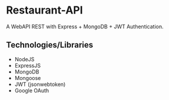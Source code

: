 # Restaurant-API

A WebAPI REST with Express + MongoDB + JWT Authentication.

## Technologies/Libraries

- NodeJS
- ExpressJS
- MongoDB
- Mongoose
- JWT (jsonwebtoken)
- Google OAuth
